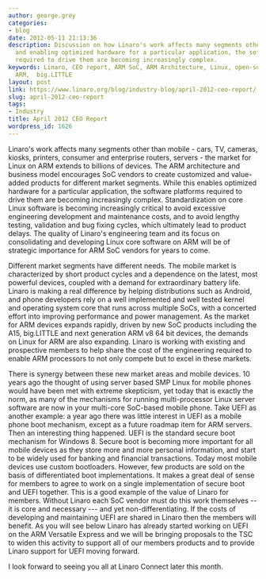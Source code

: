 ```yaml
---
author: george.grey
categories:
- blog
date: 2012-05-11 21:13:36
description: Discussion on how Linaro's work affects many segments other than mobile
  and enabling optimized hardware for a particular application, the software platforms
  required to drive them are becoming increasingly complex.
keywords: Linaro, CEO report, ARM SoC, ARM Architecture, Linux, open-source software,
  ARM,  big.LITTLE
layout: post
link: https://www.linaro.org/blog/industry-blog/april-2012-ceo-report/
slug: april-2012-ceo-report
tags:
- Industry
title: April 2012 CEO Report
wordpress_id: 1626
---
```


Linaro's work affects many segments other than mobile - cars, TV, cameras, kiosks, printers, consumer and enterprise routers, servers - the market for Linux on ARM extends to billions of devices. The ARM architecture and business model encourages SoC vendors to create customized and value-added products for different market segments. While this enables optimized hardware for a particular application, the software platforms required to drive them are becoming increasingly complex. Standardization on core Linux software is becoming increasingly critical to avoid excessive engineering development and maintenance costs, and to avoid lengthy testing, validation and bug fixing cycles, which ultimately lead to product delays. The quality of Linaro's engineering team and its focus on consolidating and developing Linux core software on ARM will be of strategic importance for ARM SoC vendors for years to come.


Different market segments have different needs. The mobile market is characterized by short product cycles and a dependence on the latest, most powerful devices, coupled with a demand for extraordinary battery life. Linaro is making a real difference by helping distributions such as Android, and phone developers rely on a well implemented and well tested kernel and operating system core that runs across multiple SoCs, with a concerted effort into improving performance and power management. As the market for ARM devices expands rapidly, driven by new SoC products including the A15, big.LITTLE and next generation ARM v8 64 bit devices, the demands on Linux for ARM are also expanding. Linaro is working with existing and prospective members to help share the cost of the engineering required to enable ARM processors to not only compete but to excel in these markets.


There is synergy between these new market areas and mobile devices. 10 years ago the thought of using server based SMP Linux for mobile phones would have been met with extreme skepticism, yet today that is exactly the norm, as many of the mechanisms for running multi-processor Linux server software are now in your multi-core SoC-based mobile phone. Take UEFI as another example: a year ago there was little interest in UEFI as a mobile phone boot mechanism, except as a future roadmap item for ARM servers. Then an interesting thing happened. UEFI is the standard secure boot mechanism for Windows 8. Secure boot is becoming more important for all mobile devices as they store more and more personal information, and start to be widely used for banking and financial transactions. Today most mobile devices use custom bootloaders. However, few products are sold on the basis of differentiated boot implementations. It makes a great deal of sense for members to agree to work on a single implementation of secure boot and UEFI together. This is a good example of the value of Linaro for members. Without Linaro each SoC vendor must do this work themselves -- it is core and necessary --- and yet non-differentiating. If the costs of developing and maintaining UEFI are shared in Linaro then the members will benefit. As you will see below Linaro has already started working on UEFI on the ARM Versatile Express and we will be bringing proposals to the TSC to widen this activity to support all of our members products and to provide Linaro support for UEFI moving forward.


I look forward to seeing you all at Linaro Connect later this month.